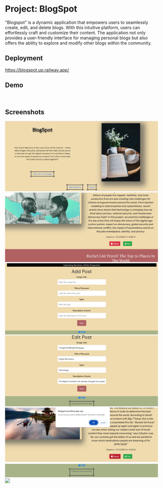 
# Project: BlogSpot

"Blogspot" is a dynamic application that empowers users to seamlessly create, edit, and delete blogs. With this intuitive platform, users can effortlessly craft and customize their content. The application not only provides a user-friendly interface for managing personal blogs but also offers the ability to explore and modify other blogs within the community.



## Deployment

https://blogspot.up.railway.app/



## Demo

<img href="blob:https://iitkgpacin-my.sharepoint.com/ce655574-ea99-4bd9-814e-cd879667138b" />

## Screenshots

<img src="https://github.com/AnunakRoy/BlogSpot/blob/main/public/screenshots/img1.jpg" />
<img src="https://github.com/AnunakRoy/BlogSpot/blob/main/public/screenshots/img2.jpg" />
<img src="https://github.com/AnunakRoy/BlogSpot/blob/main/public/screenshots/img3.jpg" />
<img src="https://github.com/AnunakRoy/BlogSpot/blob/main/public/screenshots/img4.jpg" />
<img src="https://github.com/AnunakRoy/BlogSpot/blob/main/public/screenshots/img5.jpg" />
<img src="https://github.com/AnunakRoy/BlogSpot/blob/main/public/screenshots/img_mobile.jpg" />
